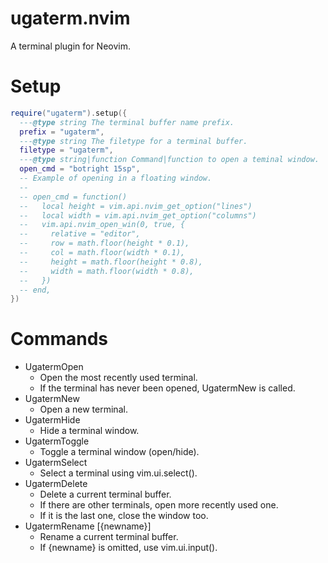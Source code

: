 # ugaterm.nvim

A terminal plugin for Neovim.

# Setup

```lua
require("ugaterm").setup({
  ---@type string The terminal buffer name prefix.
  prefix = "ugaterm",
  ---@type string The filetype for a terminal buffer.
  filetype = "ugaterm",
  ---@type string|function Command|function to open a teminal window.
  open_cmd = "botright 15sp",
  -- Example of opening in a floating window.
  --
  -- open_cmd = function()
  --   local height = vim.api.nvim_get_option("lines")
  --   local width = vim.api.nvim_get_option("columns")
  --   vim.api.nvim_open_win(0, true, {
  --     relative = "editor",
  --     row = math.floor(height * 0.1),
  --     col = math.floor(width * 0.1),
  --     height = math.floor(height * 0.8),
  --     width = math.floor(width * 0.8),
  --   })
  -- end,
})
```

# Commands

- UgatermOpen
  - Open the most recently used terminal.
  - If the terminal has never been opened, UgatermNew is called.
- UgatermNew
  - Open a new terminal.
- UgatermHide
  - Hide a terminal window.
- UgatermToggle
  - Toggle a terminal window (open/hide).
- UgatermSelect
  - Select a terminal using vim.ui.select().
- UgatermDelete
  - Delete a current terminal buffer.
  - If there are other terminals, open more recently used one.
  - If it is the last one, close the window too.
- UgatermRename [{newname}]
  - Rename a current terminal buffer.
  - If {newname} is omitted, use vim.ui.input().

